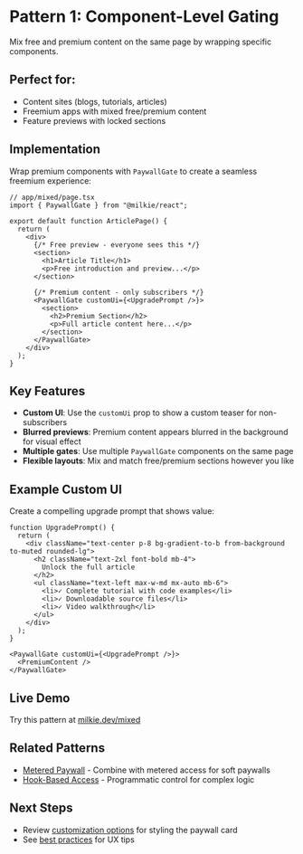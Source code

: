 # Pattern 1: Component-Level Gating

Mix free and premium content on the same page by wrapping specific components.

## Perfect for:

- Content sites (blogs, tutorials, articles)
- Freemium apps with mixed free/premium content
- Feature previews with locked sections

## Implementation

Wrap premium components with `PaywallGate` to create a seamless freemium experience:

```tsx
// app/mixed/page.tsx
import { PaywallGate } from "@milkie/react";

export default function ArticlePage() {
  return (
    <div>
      {/* Free preview - everyone sees this */}
      <section>
        <h1>Article Title</h1>
        <p>Free introduction and preview...</p>
      </section>

      {/* Premium content - only subscribers */}
      <PaywallGate customUi={<UpgradePrompt />}>
        <section>
          <h2>Premium Section</h2>
          <p>Full article content here...</p>
        </section>
      </PaywallGate>
    </div>
  );
}
```

## Key Features

- **Custom UI**: Use the `customUi` prop to show a custom teaser for non-subscribers
- **Blurred previews**: Premium content appears blurred in the background for visual effect
- **Multiple gates**: Use multiple `PaywallGate` components on the same page
- **Flexible layouts**: Mix and match free/premium sections however you like

## Example Custom UI

Create a compelling upgrade prompt that shows value:

```tsx
function UpgradePrompt() {
  return (
    <div className="text-center p-8 bg-gradient-to-b from-background to-muted rounded-lg">
      <h2 className="text-2xl font-bold mb-4">
        Unlock the full article
      </h2>
      <ul className="text-left max-w-md mx-auto mb-6">
        <li>✓ Complete tutorial with code examples</li>
        <li>✓ Downloadable source files</li>
        <li>✓ Video walkthrough</li>
      </ul>
    </div>
  );
}

<PaywallGate customUi={<UpgradePrompt />}>
  <PremiumContent />
</PaywallGate>
```

## Live Demo

Try this pattern at [milkie.dev/mixed](https://milkie.dev/mixed)

## Related Patterns

- [Metered Paywall](metered-paywall.md) - Combine with metered access for soft paywalls
- [Hook-Based Access](hook-based-access.md) - Programmatic control for complex logic

## Next Steps

- Review [customization options](../reference/customization.md) for styling the paywall card
- See [best practices](../reference/best-practices.md) for UX tips
